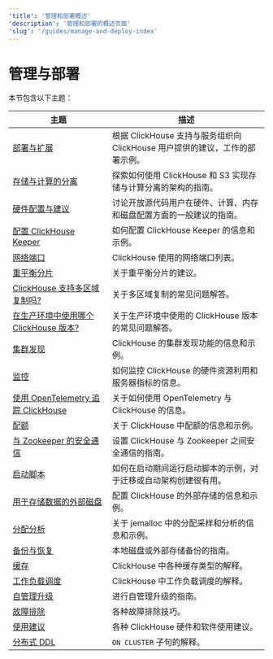 ```yaml
---
'title': '管理和部署概述'
'description': '管理和部署的概述页面'
'slug': '/guides/manage-and-deploy-index'
---
```






# 管理与部署

本节包含以下主题：

| 主题                                                                                                | 描述                                                                                                                                |
|---------------------------------------------------------------------------------------------------|-------------------------------------------------------------------------------------------------------------------------------------|
| [部署与扩展](/deployment-guides/index)                                                         | 根据 ClickHouse 支持与服务组织向 ClickHouse 用户提供的建议，工作的部署示例。                                                           |
| [存储与计算的分离](/guides/separation-storage-compute)                                        | 探索如何使用 ClickHouse 和 S3 实现存储与计算分离的架构的指南。                                                                  |
| [硬件配置与建议](/guides/sizing-and-hardware-recommendations)                                 | 讨论开放源代码用户在硬件、计算、内存和磁盘配置方面的一般建议的指南。                                                              |
| [配置 ClickHouse Keeper](/guides/sre/keeper/clickhouse-keeper)                               | 如何配置 ClickHouse Keeper 的信息和示例。                                                                                          |
| [网络端口](/guides/sre/network-ports)                                                        | ClickHouse 使用的网络端口列表。                                                                                                   |
| [重平衡分片](/guides/sre/scaling-clusters)                                                   | 关于重平衡分片的建议。                                                                                                             |
| [ClickHouse 支持多区域复制吗?](/faq/operations/multi-region-replication)                       | 关于多区域复制的常见问题解答。                                                                                                     |
| [在生产环境中使用哪个 ClickHouse 版本?](/faq/operations/production)                          | 关于生产环境中使用的 ClickHouse 版本的常见问题解答。                                                                               |
| [集群发现](/operations/cluster-discovery)                                                    | ClickHouse 的集群发现功能的信息和示例。                                                                                            |
| [监控](/operations/monitoring)                                                                | 如何监控 ClickHouse 的硬件资源利用和服务器指标的信息。                                                                            |
| [使用 OpenTelemetry 追踪 ClickHouse](/operations/opentelemetry)                               | 关于如何使用 OpenTelemetry 与 ClickHouse 的信息。                                                                                 |
| [配额](/operations/quotas)                                                                     | 关于 ClickHouse 中配额的信息和示例。                                                                                               |
| [与 Zookeeper 的安全通信](/operations/ssl-zookeeper)                                         | 设置 ClickHouse 与 Zookeeper 之间安全通信的指南。                                                                                  |
| [启动脚本](/operations/startup-scripts)                                                      | 如何在启动期间运行启动脚本的示例，对于迁移或自动架构创建很有用。                                                                |
| [用于存储数据的外部磁盘](/operations/storing-data)                                           | 配置 ClickHouse 的外部存储的信息和示例。                                                                                           |
| [分配分析](/operations/allocation-profiling)                                                  | 关于 jemalloc 中的分配采样和分析的信息和示例。                                                                                    |
| [备份与恢复](/operations/backup)                                                              | 本地磁盘或外部存储备份的指南。                                                                                                     |
| [缓存](/operations/caches)                                                                     | ClickHouse 中各种缓存类型的解释。                                                                                                  |
| [工作负载调度](/operations/workload-scheduling)                                               | ClickHouse 中工作负载调度的解释。                                                                                                  |
| [自管理升级](/operations/update)                                                               | 进行自管理升级的指南。                                                                                                             |
| [故障排除](/guides/troubleshooting)                                                            | 各种故障排除技巧。                                                                                                                 |
| [使用建议](/operations/tips)                                                                   | 各种 ClickHouse 硬件和软件使用建议。                                                                                               |
| [分布式 DDL](/sql-reference/distributed-ddl)                                                   | `ON CLUSTER` 子句的解释。                                                                                                          |